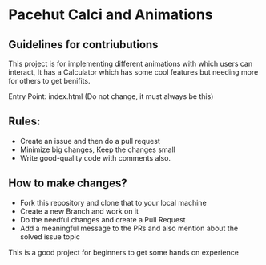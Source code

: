 # Pacehut Calci and Animations
## Guidelines for contriubutions



This project is for implementing different animations with which users can interact,
It has a Calculator which has some cool features but needing more for others to get benifits.

Entry Point: index.html (Do not change, it must always be this)

## Rules:
- Create an issue and then do a pull request
- Minimize big changes, Keep the changes small
- Write good-quality code with comments also.

## How to make changes?

- Fork this repository and clone that to your local machine
- Create a new Branch and work on it
- Do the needful changes and create a Pull Request
- Add a meaningful message to the PRs and also mention about the solved issue topic


This is a good project for beginners to get some hands on experience

